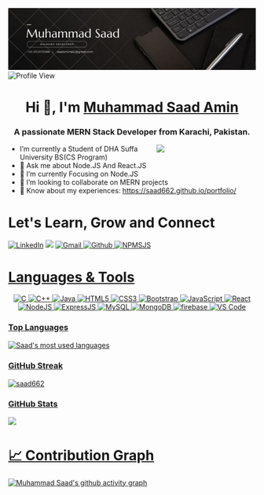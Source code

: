 <div class="cover-container">
      <img src="About_Saad_Cover.jpg" alt="Cover">
</div>

<img src="https://komarev.com/ghpvc/?username=saad662" alt="Profile View">
  <div class="profile-card">
        <h1 align="center" >Hi 👋, I'm <a href="https://www.linkedin.com/in/saadamin662/" target="_blank">Muhammad Saad Amin</a> </h1>
    <h3 align="center">A passionate MERN Stack Developer from Karachi, Pakistan.</h3>
        <img width="40%" align="right" src="https://user-images.githubusercontent.com/52650290/194537501-d7d77a8f-1f6f-4e95-a6ee-b2d1439dd729.gif" >
      <ul>
        <li>I’m currently a Student of DHA Suffa University BS(CS Program)</li>
        <li>💬 Ask me about Node.JS And React.JS</li>
        <li>🌱 I’m currently Focusing on Node.JS</li>
        <li>👯 I’m looking to collaborate on MERN projects</li>
        <li>📄 Know about my experiences:
              <a href="https://saad662.github.io/portfolio/">https://saad662.github.io/portfolio/</a>
        </li>
      </ul>
        <div>
 <h1>Let's Learn, Grow and Connect</h1>
<a  href="https://www.linkedin.com/in/saadamin662/" target="_blank"><img alt="LinkedIn" src="https://img.shields.io/badge/linkedin%20-%230077B5.svg?&style=for-the-badge&logo=linkedin&logoColor=white" /></a>
<a href="https://twitter.com/iamsaad666" target="_blank"><img src="https://img.shields.io/badge/twitter-%2300acee.svg?&style=for-the-badge&logo=twitter&logoColor=white&alt=twitter" /></a>
<a href="mailto:saadamin662@gmail.com"><img  alt="Gmail" src="https://img.shields.io/badge/Gmail-D14836?style=for-the-badge&logo=gmail&logoColor=white" />
<a  href="https://github.com/saad662"><img alt=" Github" src="https://img.shields.io/badge/github-%23121011.svg?style=for-the-badge&logo=github&logoColor=white">
<a  href="https://www.npmjs.com/~saad662"><img alt=" NPMSJS" src="https://img.shields.io/badge/npm-D14836?style=for-the-badge&logo=npm&logoColor=white">
</div>


# Languages & Tools

<p align="center"> 
<img alt="C" src="https://img.shields.io/badge/c-%2300599C.svg?&style=for-the-badge&logo=c&logoColor=white" />
<img alt="C++" src="https://img.shields.io/badge/c++-%2300599C.svg?&style=for-the-badge&logo=c%2B%2B&ogoColor=white" />
 <img alt="Java" src="https://img.shields.io/badge/java-%23ED8B00.svg?&style=for-the-badge&logo=java&logoColor=white" />
<img alt="HTML5" src="https://img.shields.io/badge/html5-%23E34F26.svg?&style=for-the-badge&logo=html5&logoColor=white" />
 <img alt="CSS3" src="https://img.shields.io/badge/css3-%231572B6.svg?&style=for-the-badge&logo=css3&logoColor=white" />
 <img alt="Bootstrap" src="https://img.shields.io/badge/bootstrap-%23563D7C.svg?style=for-the-badge&logo=bootstrap&logoColor=white" />
 <img alt="JavaScript" src="https://img.shields.io/badge/javascript-%23323330.svg?&style=for-the-badge&logo=javascript&logoColor=%23F7DF1E" />
 <img alt="React" src="https://img.shields.io/badge/react-%2320232a.svg?style=for-the-badge&logo=react&logoColor=%2361DAFB" />
 <img alt="NodeJS" src="https://img.shields.io/badge/node.js-6DA55F?style=for-the-badge&logo=node.js&logoColor=white" />
 <img alt="ExpressJS" src="https://img.shields.io/badge/express.js-6DA55F?style=for-the-badge&logo=express&logoColor=white" />
 <img alt="MySQL" src="https://img.shields.io/badge/MySQL-00000F?style=for-the-badge&logo=mysql&logoColor=white" />
 <img alt="MongoDB" src="https://img.shields.io/badge/MongoDB-00000F?style=for-the-badge&logo=mongodb&logoColor=white" />
 <img alt="firebase" src="https://img.shields.io/badge/firebase-ffca28?style=for-the-badge&logo=firebase&logoColor=black" />
 <img alt="VS Code" src="https://img.shields.io/badge/Visual_Studio_Code-0078D4?style=for-the-badge&logo=visual%20studio%20code&logoColor=white" />
</p>
      
<div class="repo-card">
    <h3>Top Languages</h3>
    <img align="center" alt="Saad's most used languages" src="https://github-readme-stats.vercel.app/api/top-langs/?username=saad662&layout=donut&theme=github_dark"/>
  </div>

<div class="repo-card">
    <h3>GitHub Streak</h3>
    <p><img align="center" src="https://github-readme-streak-stats.herokuapp.com/?user=saad662&theme=highcontrast" alt="saad662" /></p>
</div>

<h3>GitHub Stats</h3>
<picture>
<source
  srcset="https://github-readme-stats.vercel.app/api?username=saad662&show_icons=true&theme=dark"
  media="(prefers-color-scheme: light)"
/>
<source
  srcset="https://github-readme-stats.vercel.app/api?username=saad662&show_icons=true"
  media="(prefers-color-scheme: light), (prefers-color-scheme: no-preference)"
/>
<img src="https://github-readme-stats.vercel.app/api?username=saad662&show_icons=true" />
</picture>

# 📈 Contribution Graph  
[![Muhammad Saad's github activity graph](https://github-readme-activity-graph.vercel.app/graph?username=saad662&theme=react)](https://github.com/ashutosh00710/github-readme-activity-graph)
 
